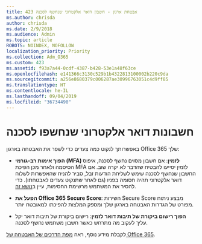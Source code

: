 ```yaml
---
title: 423 אבטחת ארגון - חשבון דואר אלקטרוני שנחשף לסכנה
ms.author: chrisda
author: chrisda
ms.date: 2/9/2018
ms.audience: Admin
ms.topic: article
ROBOTS: NOINDEX, NOFOLLOW
localization_priority: Priority
ms.collection: Adm_O365
ms.custom: 423
ms.assetid: f93a7a44-0cdf-4387-b428-53e1a48f63ce
ms.openlocfilehash: e141366c3130c529b1b4322813100002b220c9da
ms.sourcegitcommit: a256e8680379c006287ae30996763051c4d9ff85
ms.translationtype: HT
ms.contentlocale: he-IL
ms.lasthandoff: 09/04/2019
ms.locfileid: "36734490"
---
```

# <a name="compromised-email-accounts"></a>חשבונות דואר אלקטרוני שנחשפו לסכנה

באפשרותך לנקוט כמה צעדים כדי לשפר את האבטחה בארגון Office 365 שלך:

- **הפוך אימות רב-גורמי (MFA) לזמין**: אם חשבון מסוים נחשף לסכנה, איפוס הסיסמה ולאחר מכן הפיכת MFA לזמין יסייעו להבטיח שהדבר לא יקרה שוב. אם החשבון שנחשף לסכנה שימש לשליחת הודעות זבל, סביר להניח שהאפשרות לשלוח דואר אלקטרוני תהיה חסומה בפניו (גם לאחר שתנקוט צעדים לאבטחתו). כדי להסיר את המשתמש מרשימת החסימות, עיין ב[נושא זה](https://technet.microsoft.com/library/ms.exch.eac.actioncenter.aspx).

- **הפעל את Office 365 Secure Score**: השירות Secure Score מבצע ניתוח מפורט של הגדרות האבטחה בארגון שלך ומספק המלצות להפיכתו למאובטח יותר.

- **הפוך רישום ביקורת של תיבות דואר לזמין**: רישום ביקורת של תיבות דואר יקל עליך לעקוב מה מתרחש כאשר חשבון משתמש נחשף לסכנה.

לקבלת מידע נוסף, ראה [מפת הדרכים של האבטחה של Office 365](https://docs.microsoft.com/office365/securitycompliance/security-roadmap).
